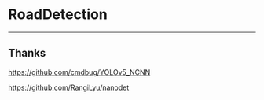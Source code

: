 # RoadDetection

****

## Thanks

https://github.com/cmdbug/YOLOv5_NCNN

https://github.com/RangiLyu/nanodet
